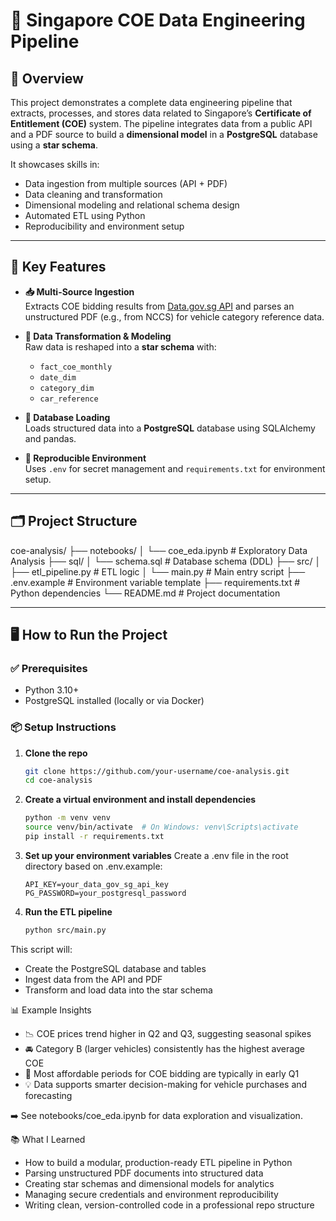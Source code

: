 # 🚗 Singapore COE Data Engineering Pipeline

## 🧠 Overview

This project demonstrates a complete data engineering pipeline that extracts, processes, and stores data related to Singapore’s **Certificate of Entitlement (COE)** system. The pipeline integrates data from a public API and a PDF source to build a **dimensional model** in a **PostgreSQL** database using a **star schema**.

It showcases skills in:

- Data ingestion from multiple sources (API + PDF)
- Data cleaning and transformation
- Dimensional modeling and relational schema design
- Automated ETL using Python
- Reproducibility and environment setup

---

## 🔑 Key Features

- **📥 Multi-Source Ingestion**  
  Extracts COE bidding results from [Data.gov.sg API](https://data.gov.sg) and parses an unstructured PDF (e.g., from NCCS) for vehicle category reference data.

- **🧹 Data Transformation & Modeling**  
  Raw data is reshaped into a **star schema** with:
  - `fact_coe_monthly`
  - `date_dim`
  - `category_dim`
  - `car_reference`

- **💾 Database Loading**  
  Loads structured data into a **PostgreSQL** database using SQLAlchemy and pandas.

- **🔁 Reproducible Environment**  
  Uses `.env` for secret management and `requirements.txt` for environment setup.

---

## 🗂️ Project Structure

coe-analysis/
├── notebooks/
│ └── coe_eda.ipynb # Exploratory Data Analysis
├── sql/
│ └── schema.sql # Database schema (DDL)
├── src/
│ ├── etl_pipeline.py # ETL logic
│ └── main.py # Main entry script
├── .env.example # Environment variable template
├── requirements.txt # Python dependencies
└── README.md # Project documentation

---

## 🖥️ How to Run the Project

### ✅ Prerequisites

- Python 3.10+
- PostgreSQL installed (locally or via Docker)

### 📦 Setup Instructions

1. **Clone the repo**  
   ```bash
   git clone https://github.com/your-username/coe-analysis.git
   cd coe-analysis

2. **Create a virtual environment and install dependencies**
    ```bash
    python -m venv venv
    source venv/bin/activate  # On Windows: venv\Scripts\activate
    pip install -r requirements.txt

3. **Set up your environment variables**
Create a .env file in the root directory based on .env.example:
   ```env
   API_KEY=your_data_gov_sg_api_key
   PG_PASSWORD=your_postgresql_password

4. **Run the ETL pipeline**
   ```bash
   python src/main.py


This script will:
- Create the PostgreSQL database and tables
- Ingest data from the API and PDF
- Transform and load data into the star schema

📊 Example Insights
- 📉 COE prices trend higher in Q2 and Q3, suggesting seasonal spikes
- 🚘 Category B (larger vehicles) consistently has the highest average COE
- 📅 Most affordable periods for COE bidding are typically in early Q1
- 💡 Data supports smarter decision-making for vehicle purchases and forecasting

➡️ See notebooks/coe_eda.ipynb
 for data exploration and visualization.

📚 What I Learned
- How to build a modular, production-ready ETL pipeline in Python
- Parsing unstructured PDF documents into structured data
- Creating star schemas and dimensional models for analytics
- Managing secure credentials and environment reproducibility
- Writing clean, version-controlled code in a professional repo structure


